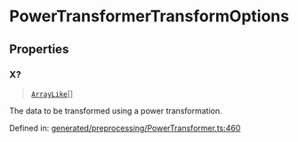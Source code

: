 # PowerTransformerTransformOptions

## Properties

### X?

> [`ArrayLike`](../types/ArrayLike.md)[]

The data to be transformed using a power transformation.

Defined in:  [generated/preprocessing/PowerTransformer.ts:460](https://github.com/transitive-bullshit/scikit-learn-ts/blob/122b3c0/packages/sklearn/src/generated/preprocessing/PowerTransformer.ts#L460)
